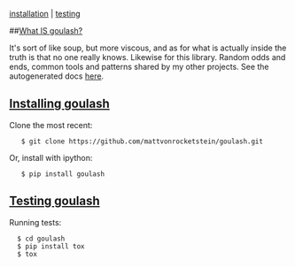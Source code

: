 [installation](#installation) | [testing](#testing)


##<a href=#intro>What IS goulash?</a>

It's sort of like soup, but more viscous, and as for what is actually inside
the truth is that no one really knows.  Likewise for this library.  Random odds
and ends, common tools and patterns shared by my other projects.  See the autogenerated docs [here](http://mattvonrocketstein.github.io/goulash).


## <a href=#installation>Installing goulash</a>

Clone the most recent:

```shell
   $ git clone https://github.com/mattvonrocketstein/goulash.git
```

Or, install with ipython:

```shell
   $ pip install goulash
```


## <a href=#testing>Testing goulash</a>

Running tests:

```shell
  $ cd goulash
  $ pip install tox
  $ tox
```
